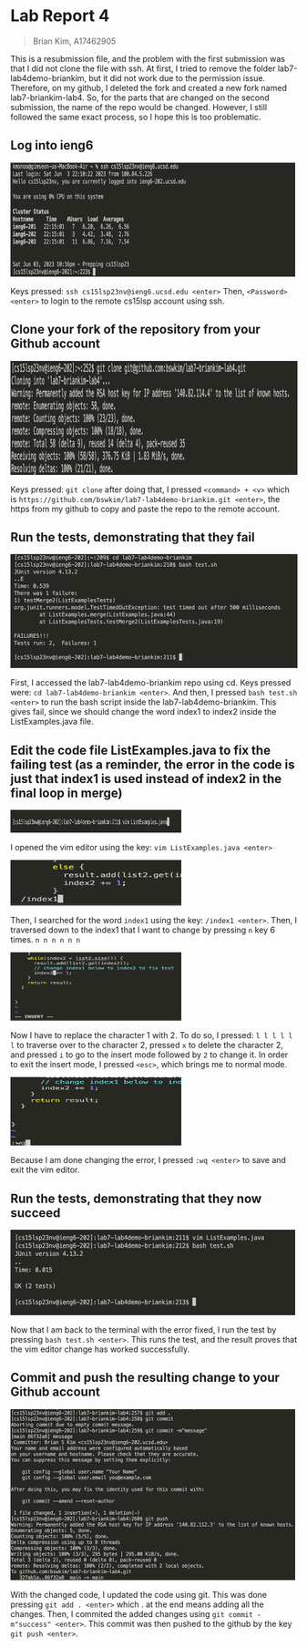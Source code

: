 # Lab Report 4 
> Brian Kim, A17462905

This is a resubmission file, and the problem with the first submission was that I did not clone the file with ssh. At first, I tried to remove the folder lab7-lab4demo-briankim, but it did not work due to the permission issue. Therefore, on my github, I deleted the fork and created a new fork named lab7-briankim-lab4. So, for the parts that are changed on the second submission, the name of the repo would be changed. However, I still followed the same exact process, so I hope this is too problematic. 

## Log into ieng6 

<img src="lab4login2.png" width="500" height="200">

Keys pressed: ```ssh cs15lsp23nv@ieng6.ucsd.edu <enter>``` Then, ```<Password> <enter>``` to login to the remote cs15lsp account using ssh. 

## Clone your fork of the repository from your Github account

<img src="lab4clone2.png" width="700" height="200">

Keys pressed: ```git clone``` after doing that, I pressed ```<command> + <v>``` which is ```https://github.com/bswkim/lab7-lab4demo-briankim.git <enter>```, the https from my github to copy and paste the repo to the remote account. 

## Run the tests, demonstrating that they fail

<img src="lab4fail.png" width="600" height="200">

First, I accessed the lab7-lab4demo-briankim repo using cd. Keys pressed were: ```cd lab7-lab4demo-briankim <enter>```. And then, I pressed ```bash test.sh <enter>``` to run the bash script inside the lab7-lab4demo-briankim. This gives fail, since we should change the word index1 to index2 inside the ListExamples.java file. 

## Edit the code file ListExamples.java to fix the failing test (as a reminder, the error in the code is just that index1 is used instead of index2 in the final loop in merge)

<img src="lab4vimopen.png" width="300" height="40">

I opened the vim editor using the key: ```vim ListExamples.java <enter>```

<img src="lab4search.png" width="300" height="80">

Then, I searched for the word ```index1``` using the key: ```/index1 <enter>```. Then, I traversed down to the index1 that I want to change by pressing ```n``` key 6 times. ```n n n n n n```

<img src="lab4insert.png" width="300" height="120">

Now I have to replace the character 1 with 2. To do so, I pressed: ```l l l l l l``` to traverse over to the character 2, pressed ```x``` to delete the character 2, and pressed ```i``` to go to the insert mode followed by ```2``` to change it. In order to exit the insert mode, I pressed ```<esc>```, which brings me to normal mode. 

<img src="lab4save.png" width="300" height="120">

Because I am done changing the error, I pressed ```:wq <enter>``` to save and exit the vim editor. 

## Run the tests, demonstrating that they now succeed

<img src="lab4run.png" width="500" height="150">

Now that I am back to the terminal with the error fixed, I run the test by pressing ```bash test.sh <enter>```. This runs the test, and the result proves that the vim editor change has worked successfully. 

## Commit and push the resulting change to your Github account

<img src="lab4git2.png" width="500" height="300">

With the changed code, I updated the code using git. This was done pressing ```git add . <enter>``` which . at the end means adding all the changes. Then, I commited the added changes using ```git commit -m"success" <enter>```. This commit was then pushed to the github by the key ```git push <enter>```. 
